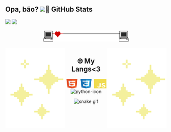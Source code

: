 <h2>Opa, bão? <img src="</h2>

<h3 align="center">&#x1F9D9; GitHub Stats</h3>
  
<img height="180" src="https://github-readme-stats.vercel.app/api?username=polluxastre&show_icons=true&theme=radical&count_private=true"> <img height="130" src="https://github-readme-stats.vercel.app/api/top-langs/?username=polluxastre&layout=compact&langs_count=16&theme=radical">
  
<div align="center">
<img alt="separador-pic" src="separador-pc.gif">
  </div>
<div align="center"> 
  <div style="display: inline_block"><br>
    <img align="left" height="250" alt="coding-time" src="giphy.gif">
    <img align="right" height="250" alt="coding-time" src="giphy.gif">
    <h2 align="center">&#x1F310; My Langs<3</h2>
    <img align="center" height="30" width="40" alt="html-icon" src="https://raw.githubusercontent.com/devicons/devicon/master/icons/html5/html5-original.svg">
    <img align="center" height="30" width="40" alt="css-icon" src="https://raw.githubusercontent.com/devicons/devicon/master/icons/css3/css3-original.svg">
    <img align="center" height="30" width="40" alt="js-icon"  src="https://raw.githubusercontent.com/devicons/devicon/master/icons/javascript/javascript-plain.svg">
    <img align= "center" height="30" width="40" alt="python-icon" src="https://cdn.jsdelivr.net/gh/devicons/devicon/icons/python/python-original.svg"/>
      </div>
    
![snake gif](https://github.com/polluxastre/polluxastre/blob/output/github-contribution-grid-snake.svg)
